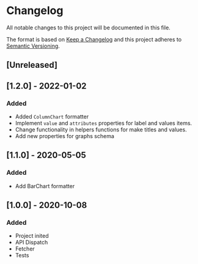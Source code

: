 # Changelog

All notable changes to this project will be documented in this file.

The format is based on [Keep a Changelog](http://keepachangelog.com/en/1.0.0/)
and this project adheres to [Semantic Versioning](http://semver.org/spec/v2.0.0.html).

## [Unreleased]

## [1.2.0] - 2022-01-02
### Added
- Added `ColumnChart` formatter
- Implement `value` and `attributes` properties for label and values items.
- Change functionality in helpers functions for make titles and values.
-  Add new properties for graphs schema

## [1.1.0] - 2020-05-05
### Added
- Add BarChart formatter

## [1.0.0] - 2020-10-08
### Added
- Project inited
- API Dispatch
- Fetcher
- Tests
